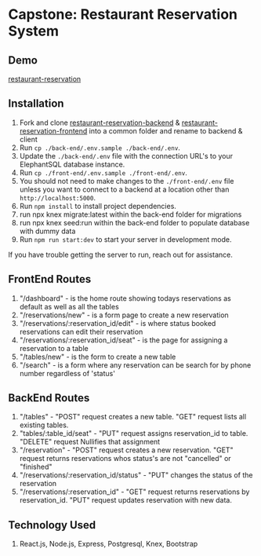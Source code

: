 # Capstone: Restaurant Reservation System

## Demo

[restaurant-reservation](https://restaurant-reservation-front.herokuapp.com/dashboard)

## Installation

1. Fork and clone [restaurant-reservation-backend](https://github.com/dkreyman/restaurant-reservation-backend) & [restaurant-reservation-frontend](https://github.com/dkreyman/restaurant-reservation-frontend) into a common folder and rename to backend & client
1. Run `cp ./back-end/.env.sample ./back-end/.env`.
1. Update the `./back-end/.env` file with the connection URL's to your ElephantSQL database instance.
1. Run `cp ./front-end/.env.sample ./front-end/.env`.
1. You should not need to make changes to the `./front-end/.env` file unless you want to connect to a backend at a location other than `http://localhost:5000`.
1. Run `npm install` to install project dependencies.
1. run npx knex migrate:latest within the back-end folder for migrations
1. run npx knex seed:run within the back-end folder to populate database with dummy data
1. Run `npm run start:dev` to start your server in development mode.

If you have trouble getting the server to run, reach out for assistance.

## FrontEnd Routes

1. "/dashboard" - is the home route showing todays reservations as default as well as all the tables
1. "/reservations/new" - is a form page to create a new reservation
1. "/reservations/:reservation_id/edit" - is where status booked reservations can edit their reservation
1. "/reservations/:reservation_id/seat" - is the page for assigning a reservation to a table
1. "/tables/new" - is the form to create a new table
1. "/search" - is a form where any reservation can be search for by phone number regardless of 'status'

## BackEnd Routes

1. "/tables" - "POST" request creates a new table. "GET" request lists all existing tables.
1. "tables/:table_id/seat" - "PUT" request assigns reservation_id to table. "DELETE" request Nullifies that assignment
1. "/reservation" - "POST" request creates a new reservation. "GET" request returns reservations whos status's are not "cancelled" or "finished"
1. "/reservations/:reservation_id/status" - "PUT" changes the status of the reservation
1. "/reservations/:reservation_id" - "GET" request returns reservations by reservation_id. "PUT" request updates reservation with new data.

## Technology Used

1. React.js, Node.js, Express, Postgresql, Knex, Bootstrap
